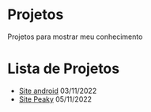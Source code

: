 # Projetos
 Projetos para mostrar meu conhecimento

<h1> Lista de Projetos </h1>
<ul>
 <li><a href="https://sapuiat.github.io/projetos/android/index.html">Site android</a>  03/11/2022
 <li><a href="https://sapuiat.github.io/projetos/peaky/index.html" target="_blank">Site Peaky</a>  05/11/2022
</ul>

